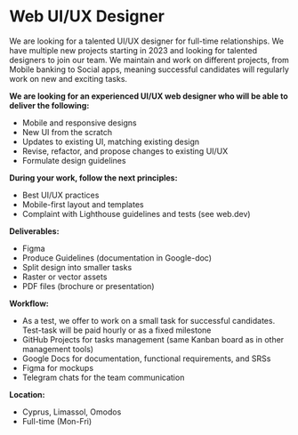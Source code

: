 # Web UI/UX Designer

We are looking for a talented UI/UX designer for full-time relationships. We have multiple new projects starting in 2023 and looking for talented designers to join our team. We maintain and work on different projects, from Mobile banking to Social apps, meaning successful candidates will regularly work on new and exciting tasks.

__We are looking for an experienced UI/UX web designer who will be able to deliver the following:__

- Mobile and responsive designs
- New UI from the scratch
- Updates to existing UI, matching existing design
- Revise, refactor, and propose changes to existing UI/UX
- Formulate design guidelines

__During your work, follow the next principles:__

- Best UI/UX practices
- Mobile-first layout and templates
- Complaint with Lighthouse guidelines and tests (see web.dev)

__Deliverables:__

- Figma
- Produce Guidelines (documentation in Google-doc)
- Split design into smaller tasks
- Raster or vector assets
- PDF files (brochure or presentation)

__Workflow:__

- As a test, we offer to work on a small task for successful candidates.
Test-task will be paid hourly or as a fixed milestone
- GitHub Projects for tasks management (same Kanban board as in other management tools)
- Google Docs for documentation, functional requirements, and SRSs
- Figma for mockups
- Telegram chats for the team communication

__Location:__

- Cyprus, Limassol, Omodos
- Full-time (Mon-Fri)
